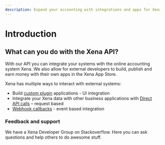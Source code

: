 ```yaml
---
description: Expand your accounting with integrations and apps for Xena.
---
```


# Introduction

## What can you do with the Xena API?

With our API you can integrate your systems with the online accounting system Xena. We also allow for external developers to build, publish and earn money with their own apps in the Xena App Store.

Xena has multiple ways to interact with external systems:

* Build [custom plugin](development/get-started/createplugin.md) applications - UI integration
* Integrate your Xena data with other business applications with [Direct API calls](development/get-started/the-xena-api.md) – request based
* [Webhook callbacks](development/get-started/using-webhooks.md) - event based integration

### Feedback and support

We have a Xena Developer Group on Stackoverflow. Here you can ask questions and help others to do awesome stuff.

